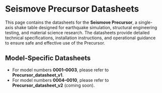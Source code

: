 # Seismove Precursor Datasheets

This page contains the datasheets for the **Seismove Precursor**, a single-axis shake table designed for earthquake simulation, structural engineering testing, and material science research. The datasheets provide detailed technical specifications, installation instructions, and operational guidance to ensure safe and effective use of the Precursor.

## Model-Specific Datasheets

- For model numbers **0001–0003**, please refer to **Precursor_datasheet_v1**.
- For model numbers **0004–0010**, please refer to **Precursor_datasheet_v2** (coming soon).